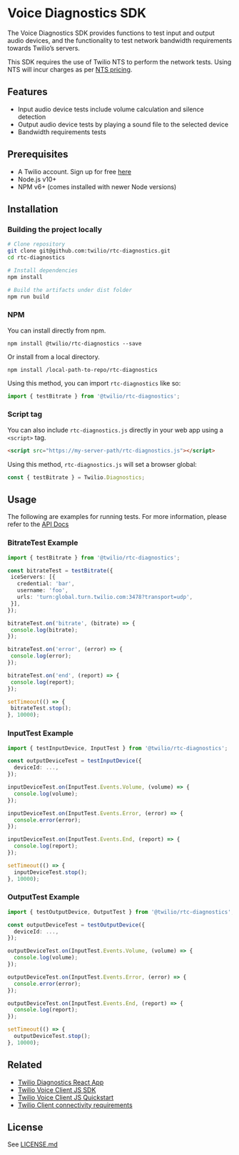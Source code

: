 # Voice Diagnostics SDK
The Voice Diagnostics SDK provides functions to test input and output audio devices, and the functionality to test network bandwidth requirements towards Twilio’s servers.

This SDK requires the use of Twilio NTS to perform the network tests. Using NTS will incur charges as per [NTS pricing](https://www.twilio.com/stun-turn/pricing).

## Features
* Input audio device tests include volume calculation and silence detection
* Output audio device tests by playing a sound file to the selected device
* Bandwidth requirements tests

## Prerequisites
* A Twilio account. Sign up for free [here](https://www.twilio.com/try-twilio)
* Node.js v10+
* NPM v6+ (comes installed with newer Node versions)

## Installation

### Building the project locally

```bash
# Clone repository
git clone git@github.com:twilio/rtc-diagnostics.git
cd rtc-diagnostics

# Install dependencies
npm install

# Build the artifacts under dist folder
npm run build
```

### NPM
You can install directly from npm.
```
npm install @twilio/rtc-diagnostics --save
```

Or install from a local directory.
```
npm install /local-path-to-repo/rtc-diagnostics
```

Using this method, you can import `rtc-diagnostics` like so:
```ts
import { testBitrate } from '@twilio/rtc-diagnostics';
```

### Script tag
You can also include `rtc-diagnostics.js` directly in your web app using a `<script>` tag.
 ```html
 <script src="https://my-server-path/rtc-diagnostics.js"></script>
 ```

 Using this method, `rtc-diagnostics.js` will set a browser global:
 ```ts
 const { testBitrate } = Twilio.Diagnostics;
 ```

## Usage
The following are examples for running tests. For more information, please refer to the [API Docs](https://twilio.github.io/rtc-diagnostics/globals.html)

### BitrateTest Example
```ts
import { testBitrate } from '@twilio/rtc-diagnostics';

const bitrateTest = testBitrate({
 iceServers: [{
   credential: 'bar',
   username: 'foo',
   urls: 'turn:global.turn.twilio.com:3478?transport=udp',
 }],
});

bitrateTest.on('bitrate', (bitrate) => {
 console.log(bitrate);
});

bitrateTest.on('error', (error) => {
 console.log(error);
});

bitrateTest.on('end', (report) => {
 console.log(report);
});

setTimeout(() => {
 bitrateTest.stop();
}, 10000);
```

### InputTest Example
```ts
import { testInputDevice, InputTest } from '@twilio/rtc-diagnostics';

const outputDeviceTest = testInputDevice({
  deviceId: ...,
});

inputDeviceTest.on(InputTest.Events.Volume, (volume) => {
  console.log(volume);
});

inputDeviceTest.on(InputTest.Events.Error, (error) => {
  console.error(error);
});

inputDeviceTest.on(InputTest.Events.End, (report) => {
  console.log(report);
});

setTimeout(() => {
  inputDeviceTest.stop();
}, 10000);
```

### OutputTest Example
```ts
import { testOutputDevice, OutputTest } from '@twilio/rtc-diagnostics';

const outputDeviceTest = testOutputDevice({
  deviceId: ...,
});

outputDeviceTest.on(InputTest.Events.Volume, (volume) => {
  console.log(volume);
});

outputDeviceTest.on(InputTest.Events.Error, (error) => {
  console.error(error);
});

outputDeviceTest.on(InputTest.Events.End, (report) => {
  console.log(report);
});

setTimeout(() => {
  outputDeviceTest.stop();
}, 10000);
```

## Related
* [Twilio Diagnostics React App](https://github.com/twilio/rtc-diagnostics-react-app)
* [Twilio Voice Client JS SDK](https://github.com/twilio/twilio-client.js)
* [Twilio Voice Client JS Quickstart](https://github.com/TwilioDevEd/client-quickstart-js)
* [Twilio Client connectivity requirements](https://www.twilio.com/docs/voice/client/javascript/voice-client-js-and-mobile-sdks-network-connectivity-requirements)

## License
See [LICENSE.md](LICENSE.md)

